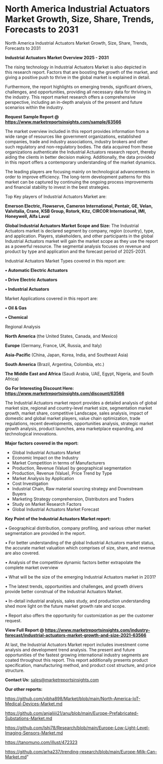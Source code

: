 # North America Industrial Actuators Market Growth, Size, Share, Trends, Forecasts to 2031
North America Industrial Actuators Market Growth, Size, Share, Trends, Forecasts to 2031

<Strong> Industrial Actuators Market Overview 2025 - 2031</strong>

The rising technology in Industrial Actuators Market is also depicted in this research report. Factors that are boosting the growth of the market, and giving a positive push to thrive in the global market is explained in detail.

Furthermore, the report highlights on emerging trends, significant drivers, challenges, and opportunities, providing all necessary data for thriving in the industry. This report market research offers a comprehensive perspective, including an in-depth analysis of the present and future scenarios within the industry.

<strong>Request Sample Report @ <a href=https://www.marketreportsinsights.com/sample/63566>https://www.marketreportsinsights.com/sample/63566</a></strong>

The market overview included in this report provides information from a wide range of resources like government organizations, established companies, trade and industry associations, industry brokers and other such regulatory and non-regulatory bodies. The data acquired from these organizations authenticate the Industrial Actuators research report, thereby aiding the clients in better decision making. Additionally, the data provided in this report offers a contemporary understanding of the market dynamics.

The leading players are focusing mainly on technological advancements in order to improve efficiency. The long-term development patterns for this market can be captured by continuing the ongoing process improvements and financial stability to invest in the best strategies.

Top Key players of Industrial Actuators Market are:

<strong>Emerson Electric, Flowserve, Cameron International, Pentair, GE, Velan, Valvitalia, Crane, KSB Group, Rotork, Kitz, CIRCOR International, IMI, Honeywell, Alfa Laval</strong>

<strong><b>Global Industrial Actuators Market Scope and Size:</b></strong>
The Industrial Actuators market is declared segment by company, region (country), type, and application. Players, stakeholders, and other participants in the global Industrial Actuators market will gain the market scope as they use the report as a powerful resource. The segmental analysis focuses on revenue and product by type and application and the forecast period of 2025-2031.

Industrial Actuators Market Types covered in this report are:

<strong>• Automatic Electric Actuators

• Drive Electric Actuators

• Industrial Actuators</strong>

Market Applications covered in this report are:

<strong>• Oil & Gas

• Chemical</strong> 

Regional Analysis

<strong>North America</strong> (the United States, Canada, and Mexico)

<strong>Europe</strong> (Germany, France, UK, Russia, and Italy)

<strong>Asia-Pacific</strong> (China, Japan, Korea, India, and Southeast Asia)

<strong>South America</strong> (Brazil, Argentina, Colombia, etc.)

<strong>The Middle East and Africa</strong> (Saudi Arabia, UAE, Egypt, Nigeria, and South Africa)

<strong>Go For Interesting Discount Here: <a href=https://www.marketreportsinsights.com/discount/63566>https://www.marketreportsinsights.com/discount/63566</a></strong>

The Industrial Actuators market report provides a detailed analysis of global market size, regional and country-level market size, segmentation market growth, market share, competitive Landscape, sales analysis, impact of domestic and global market players, value chain optimization, trade regulations, recent developments, opportunities analysis, strategic market growth analysis, product launches, area marketplace expanding, and technological innovations.

<strong><b>Major factors covered in the report:</b></strong>
<ul>
  <li>Global Industrial Actuators Market </li>
  <li>Economic Impact on the Industry</li>
  <li>Market Competition in terms of Manufacturers</li>
  <li>Production, Revenue (Value) by geographical segmentation</li>
  <li>Production, Revenue (Value), Price Trend by Type</li>
  <li>Market Analysis by Application</li>
  <li>Cost Investigation</li>
  <li>Industrial Chain, Raw material sourcing strategy and Downstream Buyers</li>
  <li>Marketing Strategy comprehension, Distributors and Traders</li>
  <li>Study on Market Research Factors</li>
  <li>Global Industrial Actuators Market Forecast</li>
</ul>

<strong><b>Key Point of the Industrial Actuators Market report:</b></strong>

• Geographical distribution, company profiling, and various other market segmentation are provided in the report.

• For better understanding of the global Industrial Actuators market status, the accurate market valuation which comprises of size, share, and revenue are also covered.

• Analysis of the competitive dynamic factors better extrapolate the complete market overview

• What will be the size of the emerging Industrial Actuators market in 2031?

• The latest trends, opportunities and challenges, and growth drivers provide better construal of the Industrial Actuators Market.

• In-detail industrial analysis, sales study, and production understanding shed more light on the future market growth rate and scope.

• Report also offers the opportunity for customization as per the customer request.

<strong><b>View Full Report @ <a href=https://www.marketreportsinsights.com/industry-forecast/industrial-actuators-market-growth-and-size-2021-63566>https://www.marketreportsinsights.com/industry-forecast/industrial-actuators-market-growth-and-size-2021-63566</a></b></strong>


At last, the Industrial Actuators Market report includes investment come analysis and development trend analysis. The present and future opportunities of the fastest growing international industry segments are coated throughout this report. This report additionally presents product specification, manufacturing method, and product cost structure, and price structure.

<strong>Contact Us:</strong>
sales@marketreportsinsights.com

<strong>Our other reports:</strong>

<a href=https://github.com/vibha898/Market/blob/main/North-America-IoT-Medical-Devices-Market.md>https://github.com/vibha898/Market/blob/main/North-America-IoT-Medical-Devices-Market.md</a>

<a href=https://github.com/anjaliiii21/anu/blob/main/Europe-Prefabricated-Substations-Market.md>https://github.com/anjaliiii21/anu/blob/main/Europe-Prefabricated-Substations-Market.md</a>

<a href=https://github.com/Ishi78/Research/blob/main/Europe-Low-Light-Level-Imaging-Sensors-Market.md>https://github.com/Ishi78/Research/blob/main/Europe-Low-Light-Level-Imaging-Sensors-Market.md</a>

<a href=https://tanomuno.com/illust/472323>https://tanomuno.com/illust/472323</a>

<a href=https://github.com/arha237/trending-research/blob/main/Europe-Milk-Can-Market.md>https://github.com/arha237/trending-research/blob/main/Europe-Milk-Can-Market.md</a>"
